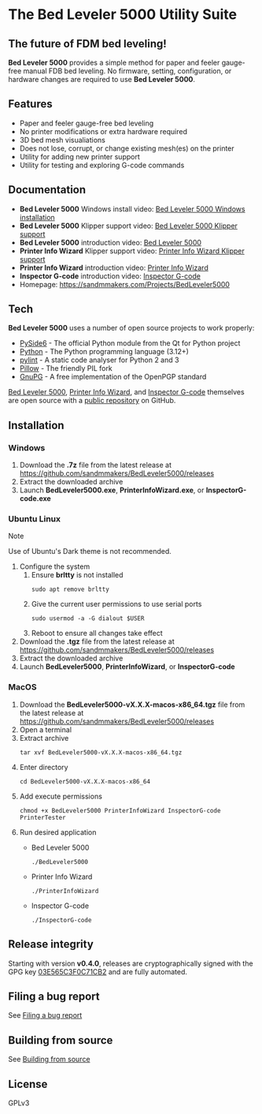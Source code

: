 # The Bed Leveler 5000 Utility Suite
## The future of FDM bed leveling!

**Bed Leveler 5000** provides a simple method for paper and feeler gauge-free manual
FDB bed leveling. No firmware, setting, configuration, or hardware changes are required
to use **Bed Leveler 5000**.

## Features

- Paper and feeler gauge-free bed leveling
- No printer modifications or extra hardware required
- 3D bed mesh visualiations
- Does not lose, corrupt, or change existing mesh(es) on the printer
- Utility for adding new printer support
- Utility for testing and exploring G-code commands

## Documentation
- **Bed Leveler 5000** Windows install video: [Bed Leveler 5000 Windows installation][BedLeveler5000WindowsInstallVideo]
- **Bed Leveler 5000** Klipper support video: [Bed Leveler 5000 Klipper support][BedLeveler5000KlipperVideo]
- **Bed Leveler 5000** introduction video: [Bed Leveler 5000][BedLeveler5000Video]
- **Printer Info Wizard** Klipper support video: [Printer Info Wizard Klipper support][PrinterInfoWizardKlipperVideo]
- **Printer Info Wizard** introduction video: [Printer Info Wizard][PrinterInfoWizardVideo]
- **Inspector G-code** introduction video: [Inspector G-code][InspectorG-code]
- Homepage: https://sandmmakers.com/Projects/BedLeveler5000

## Tech

**Bed Leveler 5000** uses a number of open source projects to work properly:

- [PySide6] - The official Python module from the Qt for Python project
- [Python] - The Python programming language (3.12+)
- [pylint] - A static code analyser for Python 2 and 3
- [Pillow] - The friendly PIL fork
- [GnuPG] - A free implementation of the OpenPGP standard

[Bed Leveler 5000][BedLeveler5000], [Printer Info Wizard][BedLeveler5000], and [Inspector G-code][InspectorG-code] themselves are open source with a [public repository][bedleveler5000] on GitHub.

## Installation
### Windows
1) Download the **.7z** file from the latest release at https://github.com/sandmmakers/BedLeveler5000/releases
2) Extract the downloaded archive
3) Launch **BedLeveler5000.exe**, **PrinterInfoWizard.exe**, or **InspectorG-code.exe**

### Ubuntu Linux
>[!NOTE]
>Use of Ubuntu's Dark theme is not recommended.

1) Configure the system
    1) Ensure **brltty** is not installed
       ```
       sudo apt remove brltty
       ```
    2) Give the current user permissions to use serial ports
       ```
       sudo usermod -a -G dialout $USER
       ```
    3) Reboot to ensure all changes take effect
2) Download the **.tgz** file from the latest release at https://github.com/sandmmakers/BedLeveler5000/releases
3) Extract the downloaded archive
4) Launch **BedLeveler5000**, **PrinterInfoWizard**, or **InspectorG-code**

### MacOS
1) Download the **BedLeveler5000-vX.X.X-macos-x86_64.tgz** file from the latest release at https://github.com/sandmmakers/BedLeveler5000/releases
2) Open a terminal
3) Extract archive
   ```
   tar xvf BedLeveler5000-vX.X.X-macos-x86_64.tgz
   ```
5) Enter directory
   ```
   cd BedLeveler5000-vX.X.X-macos-x86_64
   ```
6) Add execute permissions
   ```
   chmod +x BedLeveler5000 PrinterInfoWizard InspectorG-code PrinterTester
   ```
7) Run desired application
    - Bed Leveler 5000
      ```
      ./BedLeveler5000
      ```

    - Printer Info Wizard
      ```
      ./PrinterInfoWizard
      ```
    - Inspector G-code
      ```
      ./InspectorG-code
      ```

## Release integrity
Starting with version **v0.4.0**, releases are cryptographically signed with the GPG key [03E565C3F0C71CB2] and are fully automated.

## Filing a bug report
See [Filing a bug report](Docs/FilingABugReport.md)

## Building from source
See [Building from source](Docs/BuildingFromSource.md)

## License

GPLv3

   [BedLeveler5000]: <https://sandmmakers.com/Projects/BedLeveler5000>
   [git-repo-url]: <https://github.com/sandmmakers/BedLeveler5000.git>
   [BedLeveler5000WindowsInstallVideo]: <https://youtu.be/QwbeFVCBk6Q>
   [BedLeveler5000KlipperVideo]: <https://youtu.be/JBGN3U0C2LM>
   [BedLeveler5000Video]: <https://youtu.be/j5rzlHdtJAo>
   [PrinterInfoWizardKlipperVideo]: <https://youtu.be/VC4FoqCr5-g>
   [PrinterInfoWizardVideo]: <https://youtu.be/vVYRg6_kZsc>
   [InspectorG-code]: <https://youtu.be/EVntFYltG1U>
   [PySide6]: <https://pypi.org/project/PySide6>
   [Python]: <https://www.python.org>
   [pylint]: <https://github.com/pylint-dev/pylint>
   [Pillow]: <https://github.com/python-pillow/Pillow>
   [GnuPG]: <https://www.gnupg.org>
   [03E565C3F0C71CB2]: <https://keyserver.ubuntu.com/pks/lookup?op=get&search=0x0A55C210C62C5A0AE461C36503E565C3F0C71CB2>